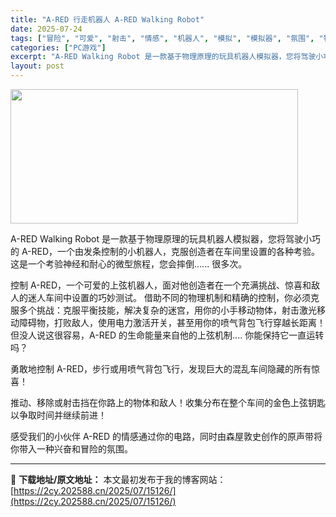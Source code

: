 ```yaml
---
title: "A-RED 行走机器人 A-RED Walking Robot"
date: 2025-07-24
tags: ["冒险", "可爱", "射击", "情感", "机器人", "模拟", "模拟器", "氛围", "物理", "穿越"]
categories: ["PC游戏"]
excerpt: "A-RED Walking Robot 是一款基于物理原理的玩具机器人模拟器，您将驾驶小巧的 A-RED，一个由发条控制的小机器人，克服创造者在车间里设置的各种考验。这是一个考验神经和耐心的微型旅程，您会摔倒...... 很多次。 控制 A-RED，一个可爱的上弦机器人，面对他创造者在一个充满挑战、&hellip;"
layout: post
---
```


<img class="aligncenter size-full wp-image-15102" src="https://2cy.202588.cn/wp-content/uploads/2025/07/2025072408214472.webp" alt="" width="460" height="215" />

A-RED Walking Robot 是一款基于物理原理的玩具机器人模拟器，您将驾驶小巧的 A-RED，一个由发条控制的小机器人，克服创造者在车间里设置的各种考验。这是一个考验神经和耐心的微型旅程，您会摔倒...... 很多次。

控制 A-RED，一个可爱的上弦机器人，面对他创造者在一个充满挑战、惊喜和敌人的迷人车间中设置的巧妙测试。
借助不同的物理机制和精确的控制，你必须克服多个挑战：克服平衡技能，解决复杂的迷宫，用你的小手移动物体，射击激光移动障碍物，打败敌人，使用电力激活开关，甚至用你的喷气背包飞行穿越长距离！
但没人说这很容易，A-RED 的生命能量来自他的上弦机制....<span class="initHidden"> 你能保持它一直运转吗？

勇敢地控制 A-RED，步行或用喷气背包飞行，发现巨大的混乱车间隐藏的所有惊喜！

推动、移除或射击挡在你路上的物体和敌人！收集分布在整个车间的金色上弦钥匙以争取时间并继续前进！

感受我们的小伙伴 A-RED 的情感通过你的电路，同时由森屋敦史创作的原声带将你带入一种兴奋和冒险的氛围。</span>

---
📖 **下载地址/原文地址：** 本文最初发布于我的博客网站：[https://2cy.202588.cn/2025/07/15126/](https://2cy.202588.cn/2025/07/15126/)
